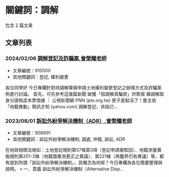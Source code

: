 # 關鍵詞：調解

包含 2 篇文章

## 文章列表

### 2024/02/06 [調解登記及詐騙案,曾榮耀老師](../../articles/910500_%E8%AA%BF%E8%A7%A3%E7%99%BB%E8%A8%98%E5%8F%8A%E8%A9%90%E9%A8%99%E6%A1%88%2C%E6%9B%BE%E6%A6%AE%E8%80%80%E8%80%81%E5%B8%AB.md)
- 文章編號：910500
- 其他關鍵詞：登記, 權利變更

各位同學好 今日專欄針對持調解筆錄申請土地權利變更登記之辦理方式及詐騙案例進行討論。 首先，可先參考這幾篇新聞 破獲「假調解真騙房」詐欺案 藉調解取身分證偽造本票借據 ｜ 公視新聞網 PNN (pts.org.tw) 房子差點沒了！屋主收「地籍異動」簡訊才知 (yahoo.com) 調解登記，係指已...

### 2023/08/01 [訴訟外紛爭解決機制（ADR）,曾榮耀老師](../../articles/908691_%E8%A8%B4%E8%A8%9F%E5%A4%96%E7%B4%9B%E7%88%AD%E8%A7%A3%E6%B1%BA%E6%A9%9F%E5%88%B6%EF%BC%88ADR%EF%BC%89%2C%E6%9B%BE%E6%A6%AE%E8%80%80%E8%80%81%E5%B8%AB.md)
- 文章編號：908691
- 其他關鍵詞：訴訟外紛爭解決機制, 調處, 仲裁, 訴訟, ADR

在地政相關法規如：土地登記規則第57條第3項（登記申請被駁回）、地籍測量實施規則第201-3條（地籍圖重測更正之異議）、第221條（再鑑界仍有異議）等，都有提到所謂「訴訟外紛爭解決機制」，其概念為何呢？今日專欄為各位簡要整理與說明。 • 一、意義 訴訟外紛爭解決機制（Alternative Disp...
